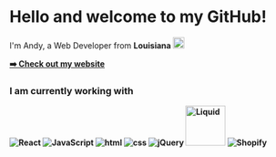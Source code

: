 
<h1> Hello and welcome to my GitHub! </h1>

<p>I'm Andy, a Web Developer from <b>Louisiana <img src="https://user-images.githubusercontent.com/108532998/177368578-a72a36d7-aec0-4849-9778-fa88371ac8ad.png" width="20"/></p>
<p><a href="https://andrewsservices.github.io/portfolio-main/">➡️ Check out my website</a></p>
<h3>I am currently working with</h3>
<p>
  <img alt="React" src="https://img.shields.io/badge/React-20232A?style=for-the-badge&logo=react&logoColor=61DAFB" />
  <img alt="JavaScript" src="https://img.shields.io/badge/JavaScript-F7DF1E?style=for-the-badge&logo=javascript&logoColor=black" />
  <img alt="html" src="https://img.shields.io/badge/HTML-239120?style=for-the-badge&logo=html5&logoColor=white" />
  <img alt="css" src="https://img.shields.io/badge/CSS-239120?&style=for-the-badge&logo=css3&logoColor=white" />
  <img alt="jQuery" src="https://img.shields.io/badge/jQuery-0769AD?style=for-the-badge&logo=jquery&logoColor=white" />
  <img alt="Liquid" src="https://cdn.shopify.com/s/files/1/0533/2089/files/Shopify-liquid.jpg?v=1585598279&width=1024" width="70"/>
  <img alt="Shopify" src="https://img.shields.io/static/v1?style=for-the-badge&message=Shopify&color=222222&logo=Shopify&logoColor=7AB55C&label=" />
</p>
